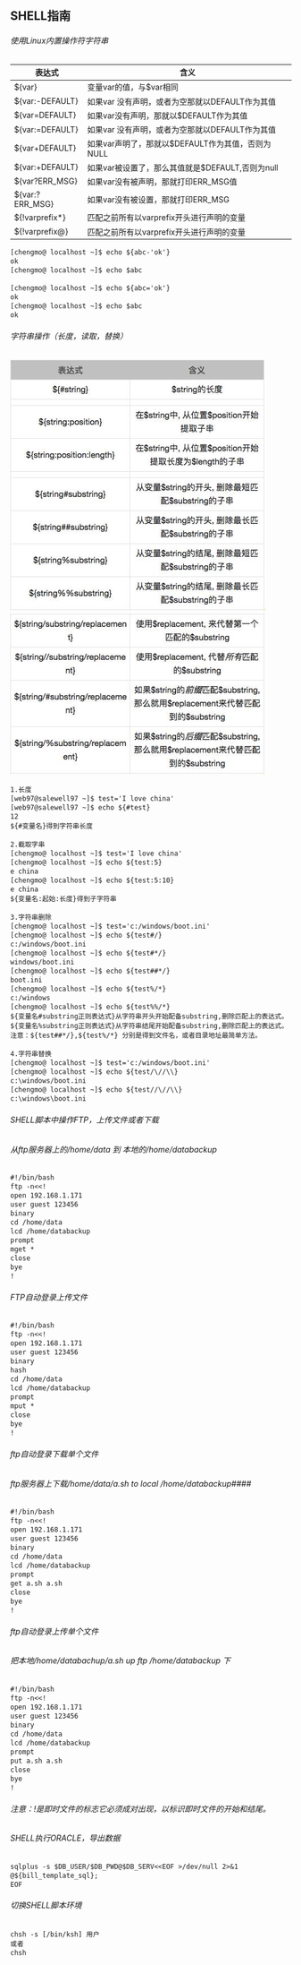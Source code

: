## SHELL指南


###### 使用Linux内置操作符字符串
表达式		  |			含义
------------|--------------
${var}		|变量var的值，与$var相同
${var:-DEFAULT} | 如果var 没有声明，或者为空那就以DEFAULT作为其值
${var=DEFAULT}  |如果var没有声明，那就以$DEFAULT作为其值
${var:=DEFAULT} | 如果var 没有声明，或者为空那就以DEFAULT作为其值
${var+DEFAULT}  |如果var声明了，那就以$DEFAULT作为其值，否则为NULL
${var:+DEFAULT} |如果var被设置了，那么其值就是$DEFAULT,否则为null
${var?ERR_MSG}  |如果var没有被声明，那就打印ERR_MSG值
${var:?ERR_MSG} |如果var没有被设置，那就打印ERR_MSG
${!varprefix*}  |匹配之前所有以varprefix开头进行声明的变量
${!varprefix@}  | 匹配之前所有以varprefix开头进行声明的变量

	[chengmo@ localhost ~]$ echo ${abc-'ok'}
    ok
    [chengmo@ localhost ~]$ echo $abc

    [chengmo@ localhost ~]$ echo ${abc='ok'}
    ok
    [chengmo@ localhost ~]$ echo $abc
    ok


###### 字符串操作（长度，读取，替换）

![shell_1 icon](images/shell_1.png)
![shell_2 icon](images/shell_2.png)



    1.长度
    [web97@salewell97 ~]$ test='I love china'
    [web97@salewell97 ~]$ echo ${#test}
    12
    ${#变量名}得到字符串长度

    2.截取字串
    [chengmo@ localhost ~]$ test='I love china'
    [chengmo@ localhost ~]$ echo ${test:5}
    e china
    [chengmo@ localhost ~]$ echo ${test:5:10}
    e china
    ${变量名:起始:长度}得到子字符串

    3.字符串删除
    [chengmo@ localhost ~]$ test='c:/windows/boot.ini'
    [chengmo@ localhost ~]$ echo ${test#/}
    c:/windows/boot.ini
    [chengmo@ localhost ~]$ echo ${test#*/}
    windows/boot.ini
    [chengmo@ localhost ~]$ echo ${test##*/}
    boot.ini
    [chengmo@ localhost ~]$ echo ${test%/*}
    c:/windows
    [chengmo@ localhost ~]$ echo ${test%%/*}
    ${变量名#substring正则表达式}从字符串开头开始配备substring,删除匹配上的表达式。
    ${变量名%substring正则表达式}从字符串结尾开始配备substring,删除匹配上的表达式。
    注意：${test##*/},${test%/*} 分别是得到文件名，或者目录地址最简单方法。

    4.字符串替换
    [chengmo@ localhost ~]$ test='c:/windows/boot.ini'
    [chengmo@ localhost ~]$ echo ${test/\//\\}
    c:\windows/boot.ini
    [chengmo@ localhost ~]$ echo ${test//\//\\}
    c:\windows\boot.ini



###### SHELL脚本中操作FTP，上传文件或者下载
###### 从ftp服务器上的/home/data 到 本地的/home/databackup

    #!/bin/bash
    ftp -n<<!
    open 192.168.1.171
    user guest 123456
    binary
    cd /home/data
    lcd /home/databackup
    prompt
    mget *
    close
    bye
    !


###### FTP自动登录上传文件

    #!/bin/bash
    ftp -n<<!
    open 192.168.1.171
    user guest 123456
    binary
    hash
    cd /home/data
    lcd /home/databackup
    prompt
    mput *
    close
    bye
    !


###### ftp自动登录下载单个文件
###### ftp服务器上下载/home/data/a.sh to local /home/databackup####
    #!/bin/bash
    ftp -n<<!
    open 192.168.1.171
    user guest 123456
    binary
    cd /home/data
    lcd /home/databackup
    prompt
    get a.sh a.sh
    close
    bye
    !

###### ftp自动登录上传单个文件
###### 把本地/home/databachup/a.sh up ftp /home/databackup 下
    #!/bin/bash
    ftp -n<<!
    open 192.168.1.171
    user guest 123456
    binary
    cd /home/data
    lcd /home/databackup
    prompt
    put a.sh a.sh
    close
    bye
    !
###### 注意：!是即时文件的标志它必须成对出现，以标识即时文件的开始和结尾。


###### SHELL执行ORACLE，导出数据
    sqlplus -s $DB_USER/$DB_PWD@$DB_SERV<<EOF >/dev/null 2>&1
    @${bill_template_sql};
    EOF

###### 切换SHELL脚本环境
	chsh -s [/bin/ksh] 用户
	或者
    chsh
















































